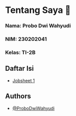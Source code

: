 # Tentang Saya 👋
### Nama: Probo Dwi Wahyudi
### NIM: 230202041
### Kelas: TI-2B

## Daftar Isi
- [Jobsheet 1](https://github.com/ProboDwi/P.WEB2/tree/main/jobsheet_1)

## Authors
- [@ProboDwiWahyudi](https://github.com/ProboDwi)

